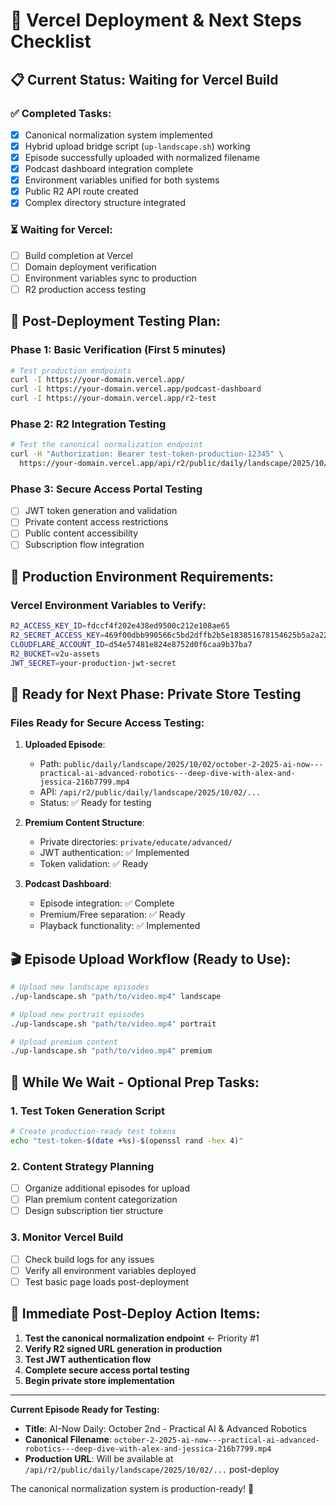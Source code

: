 # 🚀 Vercel Deployment & Next Steps Checklist

## 📋 **Current Status: Waiting for Vercel Build**

### ✅ **Completed Tasks:**
- [x] Canonical normalization system implemented
- [x] Hybrid upload bridge script (`up-landscape.sh`) working
- [x] Episode successfully uploaded with normalized filename
- [x] Podcast dashboard integration complete
- [x] Environment variables unified for both systems
- [x] Public R2 API route created
- [x] Complex directory structure integrated

### ⏳ **Waiting for Vercel:**
- [ ] Build completion at Vercel
- [ ] Domain deployment verification
- [ ] Environment variables sync to production
- [ ] R2 production access testing

## 🎯 **Post-Deployment Testing Plan:**

### **Phase 1: Basic Verification (First 5 minutes)**
```bash
# Test production endpoints
curl -I https://your-domain.vercel.app/
curl -I https://your-domain.vercel.app/podcast-dashboard
curl -I https://your-domain.vercel.app/r2-test
```

### **Phase 2: R2 Integration Testing**
```bash
# Test the canonical normalization endpoint
curl -H "Authorization: Bearer test-token-production-12345" \
  https://your-domain.vercel.app/api/r2/public/daily/landscape/2025/10/02/october-2-2025-ai-now---practical-ai-advanced-robotics---deep-dive-with-alex-and-jessica-216b7799.mp4
```

### **Phase 3: Secure Access Portal Testing**
- [ ] JWT token generation and validation
- [ ] Private content access restrictions
- [ ] Public content accessibility
- [ ] Subscription flow integration

## 🔧 **Production Environment Requirements:**

### **Vercel Environment Variables to Verify:**
```bash
R2_ACCESS_KEY_ID=fdccf4f202e438ed9500c212e108ae65
R2_SECRET_ACCESS_KEY=469f00dbb990566c5bd2dffb2b5e183851678154625b5a2a2231546e434a6f44
CLOUDFLARE_ACCOUNT_ID=d54e57481e824e8752d0f6caa9b37ba7
R2_BUCKET=v2u-assets
JWT_SECRET=your-production-jwt-secret
```

## 📱 **Ready for Next Phase: Private Store Testing**

### **Files Ready for Secure Access Testing:**
1. **Uploaded Episode**: 
   - Path: `public/daily/landscape/2025/10/02/october-2-2025-ai-now---practical-ai-advanced-robotics---deep-dive-with-alex-and-jessica-216b7799.mp4`
   - API: `/api/r2/public/daily/landscape/2025/10/02/...`
   - Status: ✅ Ready for testing

2. **Premium Content Structure**:
   - Private directories: `private/educate/advanced/`
   - JWT authentication: ✅ Implemented
   - Token validation: ✅ Ready

3. **Podcast Dashboard**:
   - Episode integration: ✅ Complete
   - Premium/Free separation: ✅ Ready
   - Playback functionality: ✅ Implemented

## 🎬 **Episode Upload Workflow (Ready to Use):**
```bash
# Upload new landscape episodes
./up-landscape.sh "path/to/video.mp4" landscape

# Upload new portrait episodes  
./up-landscape.sh "path/to/video.mp4" portrait

# Upload premium content
./up-landscape.sh "path/to/video.mp4" premium
```

## 🔄 **While We Wait - Optional Prep Tasks:**

### **1. Test Token Generation Script**
```bash
# Create production-ready test tokens
echo "test-token-$(date +%s)-$(openssl rand -hex 4)"
```

### **2. Content Strategy Planning**
- [ ] Organize additional episodes for upload
- [ ] Plan premium content categorization
- [ ] Design subscription tier structure

### **3. Monitor Vercel Build**
- [ ] Check build logs for any issues
- [ ] Verify all environment variables deployed
- [ ] Test basic page loads post-deployment

## 🚀 **Immediate Post-Deploy Action Items:**

1. **Test the canonical normalization endpoint** ← Priority #1
2. **Verify R2 signed URL generation in production**
3. **Test JWT authentication flow**
4. **Complete secure access portal testing**
5. **Begin private store implementation**

---

**Current Episode Ready for Testing:**
- **Title**: AI-Now Daily: October 2nd - Practical AI & Advanced Robotics
- **Canonical Filename**: `october-2-2025-ai-now---practical-ai-advanced-robotics---deep-dive-with-alex-and-jessica-216b7799.mp4`
- **Production URL**: Will be available at `/api/r2/public/daily/landscape/2025/10/02/...` post-deploy

The canonical normalization system is production-ready! 🎉